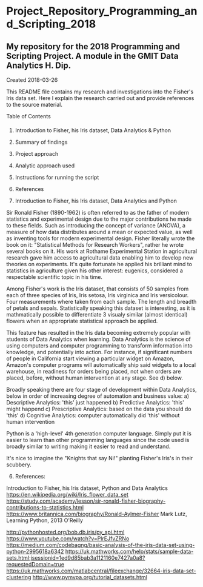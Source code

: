 
# Project_Repository_Programming_and_Scripting_2018
## My repository for the 2018 Programming and Scripting Project. A module in the GMIT Data Analytics H. Dip. 

Created 2018-03-26

This README file contains my research and investigations into the Fisher's Iris data set. Here I explain the research carried out and provide references to the source material. 


Table of Contents
####
1. Introduction to Fisher, his Iris dataset, Data Analytics & Python
2. Summary of findings
3. Project approach
4. Analytic approach used
5. Instructions for running the script
7. References


1. Introduction to Fisher, his Iris dataset, Data Analytics and Python 

Sir Ronald Fisher (1890-1962) is often referred to as the father of modern statistics and experimental design due to the major contributions he made to these fields. Such as introducing the concept of variance (ANOVA), a measure of how data distributes around a mean or expected value, as well as inventing tools for modern experimental design. Fisher literally wrote the book on it: "Statistical Methods for Research Workers", rather he wrote several books on it. His work at Rothame Experimental Station in agricultural research gave him access to agricultural data enabling him to develop new theories on experiments. It's quite fortunate he applied his brilliant mind to statistics in agriculture given his other interest: eugenics, considered a respectable scientific topic in his time. 

Among Fisher's work is the Iris dataset, that consists of 50 samples from each of three species of Iris, Iris setosa, Iris virginica and Iris versicolour. Four measurements where taken from each sample. The length and breadth of petals and sepals. Statistically speaking this dataset is interesting, as it is mathmatically possible to differentiate 3 visualy similar 
(almost identical) flowers when an appropriate statistical approach be applied.

This feature has resulted in the Iris data becoming extremely popular with students of Data Analytics when learning. Data Analytics is the science of using computers and computer programming to transform information into knowledge, and potentially into action. For instance, if significant numbers of people in California start viewing a particular widget on Amazon, Amazon's computer programs will automatically ship said widgets to a local warehouse, in readiness for orders being placed, not when orders are placed, before, without human intervention at any stage. See d) below. 

Broadly speaking there are four stage of development within Data Analytics, below in order of increasing degree of automation and business value:
 a) Descriptive Analytics: 'this' just happened
 b) Predictive Analytics: 'this' might happend
 c) Prescriptive Analytics: based on the data you should do 'this'
 d) Cognitive Analytics: computer automatically did 'this' without human intervention

Python is a 'high-level' 4th generation computer language. Simply put it is easier to learn than other programming languages since the code used is broadly similar to writing making it easier to read and understand. 

It's nice to imagine the "Knights that say Ni!" planting Fisher's Iris's in their scubbery. 

6. References:

Introduction to Fisher, his Iris dataset, Python and Data Analytics
https://en.wikipedia.org/wiki/Iris_flower_data_set
https://study.com/academy/lesson/sir-ronald-fisher-biography-contributions-to-statistics.html
https://www.britannica.com/biography/Ronald-Aylmer-Fisher
Mark Lutz, Learning Python, 2013 O'Reilly

http://pythonhosted.org/bob.db.iris/py_api.html
https://www.youtube.com/watch?v=PlrEJfvZRNo
https://medium.com/codebagng/basic-analysis-of-the-iris-data-set-using-python-2995618a6342
https://uk.mathworks.com/help/stats/sample-data-sets.html;jsessionid=1ed9d85bab3a1121160e7427a0a8?requestedDomain=true
https://uk.mathworks.com/matlabcentral/fileexchange/32664-iris-data-set-clustering
http://www.pymvpa.org/tutorial_datasets.html

